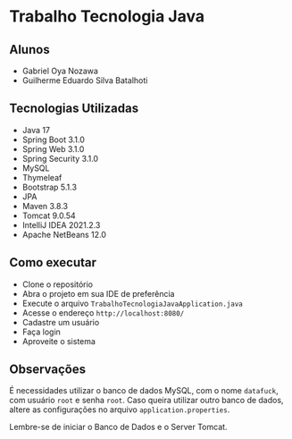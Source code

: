 # Trabalho Tecnologia Java
## Alunos
- Gabriel Oya Nozawa
- Guilherme Eduardo Silva Batalhoti

## Tecnologias Utilizadas
- Java 17
- Spring Boot 3.1.0
- Spring Web 3.1.0
- Spring Security 3.1.0
- MySQL
- Thymeleaf
- Bootstrap 5.1.3
- JPA 
- Maven 3.8.3
- Tomcat 9.0.54
- IntelliJ IDEA 2021.2.3
- Apache NetBeans 12.0

## Como executar
- Clone o repositório
- Abra o projeto em sua IDE de preferência
- Execute o arquivo `TrabalhoTecnologiaJavaApplication.java`
- Acesse o endereço `http://localhost:8080/`
- Cadastre um usuário
- Faça login
- Aproveite o sistema

## Observações
É necessidades utilizar o banco de dados MySQL, com o nome `datafuck`, com usuário `root` e senha `root`. Caso queira utilizar outro banco de dados, altere as configurações no arquivo `application.properties`.

Lembre-se de iniciar o Banco de Dados e o Server Tomcat.